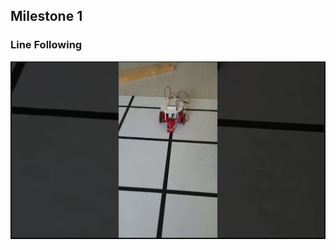 ## Milestone 1  


### Line Following
[![Line Following](./image/milestone1/1_1.JPG)](https://youtu.be/nTEPqP1qgJY)
